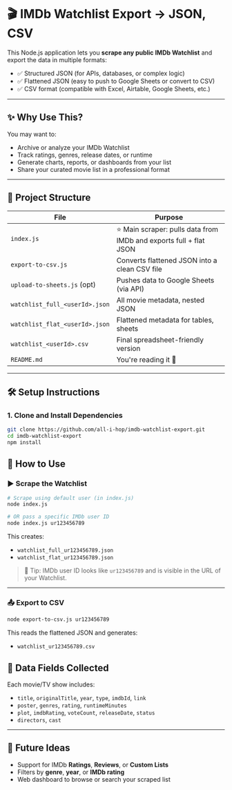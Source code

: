 # 🎬 IMDb Watchlist Export → JSON, CSV

This Node.js application lets you **scrape any public IMDb Watchlist** and export the data in multiple formats:

- ✅ Structured JSON (for APIs, databases, or complex logic)
- ✅ Flattened JSON (easy to push to Google Sheets or convert to CSV)
- ✅ CSV format (compatible with Excel, Airtable, Google Sheets, etc.)

---

## ✨ Why Use This?

You may want to:

- Archive or analyze your IMDb Watchlist
- Track ratings, genres, release dates, or runtime
- Generate charts, reports, or dashboards from your list
- Share your curated movie list in a professional format

---

## 🧱 Project Structure

| File | Purpose |
| --- | --- |
| `index.js` | ⭐ Main scraper: pulls data from IMDb and exports full + flat JSON |
| `export-to-csv.js` | Converts flattened JSON into a clean CSV file |
| `upload-to-sheets.js` (opt) | Pushes data to Google Sheets (via API) |
| `watchlist_full_<userId>.json` | All movie metadata, nested JSON |
| `watchlist_flat_<userId>.json` | Flattened metadata for tables, sheets |
| `watchlist_<userId>.csv` | Final spreadsheet-friendly version |
| `README.md` | You're reading it 🙂 |

---

## 🛠️ Setup Instructions

### 1. Clone and Install Dependencies

```bash
git clone https://github.com/all-i-hop/imdb-watchlist-export.git
cd imdb-watchlist-export
npm install
```


## 🚀 How to Use

### ▶ Scrape the Watchlist

```bash
# Scrape using default user (in index.js)
node index.js

# OR pass a specific IMDb user ID
node index.js ur123456789
```

This creates:

- `watchlist_full_ur123456789.json`
- `watchlist_flat_ur123456789.json`

> 🧠 Tip: IMDb user ID looks like `ur123456789` and is visible in the URL of your Watchlist.

---

### 📤 Export to CSV

```bash
node export-to-csv.js ur123456789
```

This reads the flattened JSON and generates:

- `watchlist_ur123456789.csv`


## 🧩 Data Fields Collected

Each movie/TV show includes:

- `title`, `originalTitle`, `year`, `type`, `imdbId`, `link`
- `poster`, `genres`, `rating`, `runtimeMinutes`
- `plot`, `imdbRating`, `voteCount`, `releaseDate`, `status`
- `directors`, `cast`


---

## 🧠 Future Ideas

- Support for IMDb **Ratings**, **Reviews**, or **Custom Lists**
- Filters by **genre**, **year**, or **IMDb rating**
- Web dashboard to browse or search your scraped list